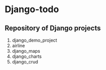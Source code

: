 # Django-todo

## Repository of Django projects

1. django_demo_project
2. airline
3. django_maps
4. django_charts
5. django_crud
   
